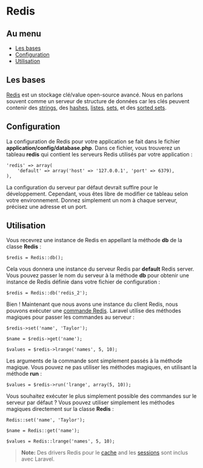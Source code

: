 # Redis

## Au menu

- [Les bases](#the-basics)
- [Configuration](#config)
- [Utilisation](#usage)

<a name="the-basics"></a>
## Les bases

[Redis](http://redis.io) est un stockage clé/value open-source avancé. Nous en parlons souvent comme un serveur de structure de données car les clés peuvent contenir des [strings](http://redis.io/topics/data-types#strings), des [hashes](http://redis.io/topics/data-types#hashes), [listes](http://redis.io/topics/data-types#lists), [sets](http://redis.io/topics/data-types#sets), et des [sorted sets](http://redis.io/topics/data-types#sorted-sets).

<a name="config"></a>
## Configuration

La configuration de Redis pour votre application se fait dans le fichier **application/config/database.php**. Dans ce fichier, vous trouverez un tableau **redis** qui contient les serveurs Redis utilisés par votre application :

    'redis' => array(
        'default' => array('host' => '127.0.0.1', 'port' => 6379),
    ),

La configuration du serveur par défaut devrait suffire pour le développement. Cependant, vous êtes libre de modifier ce tableau selon votre environnement. Donnez simplement un nom à chaque serveur, précisez une adresse et un port.

<a name="usage"></a>
## Utilisation

Vous recevrez une instance de Redis en appellant la méthode **db** de la classe **Redis** :

    $redis = Redis::db();

Cela vous donnera une instance du serveur Redis par **default** Redis server. Vous pouvez passer le nom du serveur à la méthode **db** pour obtenir une instance de Redis définie dans votre fichier de configuration :

    $redis = Redis::db('redis_2');

Bien ! Maintenant que nous avons une instance du client Redis, nous pouvons exécuter une [commande Redis](http://redis.io/commands). Laravel utilise des méthodes magiques pour passer les commandes au serveur :

    $redis->set('name', 'Taylor');

    $name = $redis->get('name');

    $values = $redis->lrange('names', 5, 10);


Les arguments de la commande sont simplement passés à la méthode magique. Vous pouvez ne pas utiliser les méthodes magiques, en utilisant la méthode **run** :

    $values = $redis->run('lrange', array(5, 10));

Vous souhaitez exécuter le plus simplement possible des commandes sur le serveur par défaut ? Vous pouvez utiliser simplement les méthodes magiques directement sur la classe **Redis** :

    Redis::set('name', 'Taylor');

    $name = Redis::get('name');

    $values = Redis::lrange('names', 5, 10);

> **Note:** Des drivers Redis pour le [cache](/docs/v3/doc/cache/config#redis) and les [sessions](/docs/v3/doc/session/config#redis) sont inclus avec Laravel.